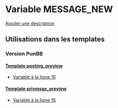 # Variable MESSAGE_NEW
[Ajouter une description](https://fa-tvars.appspot.com/var/MESSAGE_NEW)

## Utilisations dans les templates

### Version PunBB

#### [Template posting_preview](punbb/posting_preview.md)
* [Variable &agrave; la ligne 16](../punbb/posting_preview.tpl#L16)

#### [Template privmsgs_preview](punbb/privmsgs_preview.md)
* [Variable &agrave; la ligne 16](../punbb/privmsgs_preview.tpl#L16)